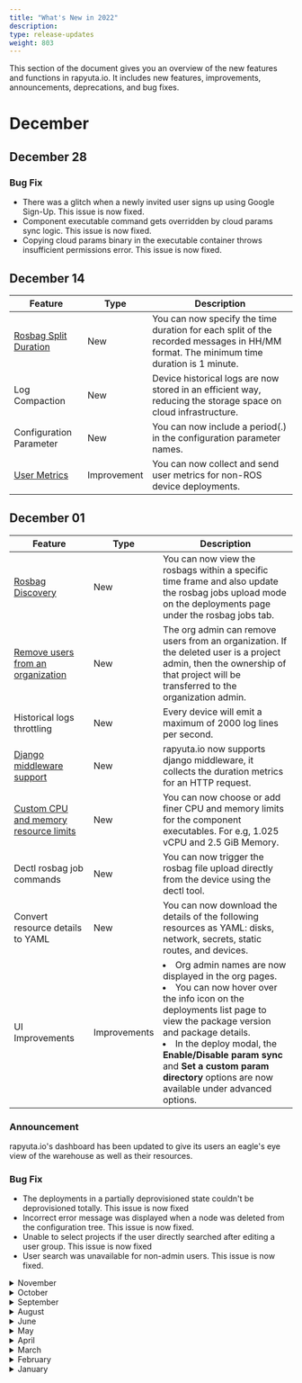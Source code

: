 ```yaml
---
title: "What's New in 2022"
description:
type: release-updates
weight: 803
---
```


This section of the document gives you an overview of the new features and functions in rapyuta.io. It includes new features, improvements, announcements, deprecations, and bug fixes.

# December

## December 28

### Bug Fix

* There was a glitch when a newly invited user signs up using Google Sign-Up. This issue is now fixed.
* Component executable command gets overridden by cloud params sync logic. This issue is now fixed.
* Copying cloud params binary in the executable container throws insufficient permissions error. This issue is now fixed.

## December 14

| Feature | Type | Description |
| ------- | ---- | ----------- |
| [Rosbag Split Duration](/3_how-tos/35_tooling_and_debugging/working-with-rosbags/) | New | You can now specify the time duration for each split of the recorded messages in HH/MM format. The minimum time duration is 1 minute. |
| Log Compaction | New | Device historical logs are now stored in an efficient way, reducing the storage space on cloud infrastructure. |
| Configuration Parameter | New | You can now include a period(.) in the configuration parameter names. | 
| [User Metrics](/5_deep-dives/54_tooling-and-debugging/545_user_metrics/) | Improvement | You can now collect and send user metrics for non-ROS device deployments. |


## December 01

| Feature | Type | Description |
| ------- | ---- | ----------- |
| [Rosbag Discovery](/3_how-tos/35_tooling_and_debugging/working-with-rosbags/#rosbag-files) | New | You can now view the rosbags within a specific time frame and also update the rosbag jobs upload mode on the deployments page under the rosbag jobs tab.|
| [Remove users from an organization](/how-to-guides/account-management/managing-users/#adding-or-removing-users-from-a-project) | New | The org admin can remove users from an organization. If the deleted user is a project admin, then the ownership of that project will be transferred to the organization admin. |
| Historical logs throttling | New | Every device will emit a maximum of 2000 log lines per second. |
| [Django middleware support](/5_deep-dives/54_tooling-and-debugging/545_user_metrics/) | New | rapyuta.io now supports django middleware, it collects the duration metrics for an HTTP request.|
| [Custom CPU and memory resource limits](/3_how-tos/33_software-development/333_create-packages/) | New | You can now choose or add finer CPU and memory limits for the component executables. For e.g, 1.025 vCPU and 2.5 GiB Memory. |
| Dectl rosbag job commands | New | You can now trigger the rosbag file upload directly from the device using the dectl tool.|
| Convert resource details to YAML | New  | You can now download the details of the following resources as YAML: disks, network, secrets, static routes, and devices. |
| UI Improvements | Improvements | <ui><li>Org admin names are now displayed in the org pages.</li><li> You can now hover over the info icon on the deployments list page to view the package version and package details.</li><li> In the deploy modal, the **Enable/Disable param sync** and **Set a custom param directory** options are now available under advanced options.</li></ul>|

### Announcement 
rapyuta.io's dashboard has been updated to give its users an eagle's eye view of the warehouse as well as their resources.

### Bug Fix

* The deployments in a partially deprovisioned state couldn't be deprovisioned totally. This issue is now fixed
* Incorrect error message was displayed when a node was deleted from the configuration tree. This issue is now fixed. 
* Unable to select projects if the user directly searched after editing a user group. This issue is now fixed
* User search was unavailable for non-admin users. This issue is now fixed.

<details>
  <summary>November</summary>

## November 23

| Feature | Type | Description |
| ------- | ---- | ----------- |
| [Nominate the Project Admin](/how-to-guides/account-management/managing-projects/#nominate-project-admin) | New | The org or the project admin can nominate another project member as the project admin.|

### Bug Fix

Unsorted historical logs that were present within the same milliseconds timestamp is now sorted accurately according to nanoseconds.

## November 16

### Bug Fix

Extra newlines appeared in the historical downloads. This issue is now fixed.

</details>

<details>
  <summary>October</summary>

## October 27

### Features

| Feature | Type | Description |
| ------- | ---- | ----------- |
| [Cloud Parameters](/3_how-tos/33_software-development/334_deploy-packages/)  | New | At an executable level you can auto sync the configuration parameters present on rapyuta.io with cloud deployment configs.  
|
| [Upload Rosbag Jobs](/3_how-tos/35_tooling_and_debugging/working-with-rosbags/) | New | You now have the flexibility to choose when the rosbags can be uploaded to the cloud.
|
| [Rosbag Throttling and Latching](/3_how-tos/35_tooling_and_debugging/working-with-rosbags/) | New | You can now configure latching and throttling options for rosbag jobs.<br>|

### Bug Fixes

* When switching from one organization to another, all projects weren’t fetched. This issue is now fixed.
* Error codes were not displayed for devices in the failed state. This issue is now fixed. The error codes are displayed on the device details page.

</details>

<details>
  <summary>September</summary>

## September 28

### Features

| Feature | Type | Description |
| ------- | ---- | ----------- |
| [Toggle User State](/how-to-guides/account-management/managing-users/)  | New | A user/organization admin can deactivate a user. Once deactivated the user loses access to all projects related to that organization. Only the organization admin can activate a deactivated user. 
|
| [Create Projects](/how-to-guides/account-management/managing-projects/) | Improvement | You can now add users and user groups to a project while creating it.|

### Bug Fixes

* When multiple volumes were mounted against the same disk, only one of the mounts was successful. This issue is now fixed. 

* Incorrect status was being returned for already running deployments on the re-onboarded device. This issue is now fixed.

* In cases where the docker image is untagged, *dectl ps* command was panicking. This issue is now fixed.  

## September 14

### Features

| Feature | Type | Description |
| ------- | ---- | ----------- |
| DeviceEdge Client CLI  | New | rapyuta.io now supports DeviceEdge client CLI tool on the device to enable offline interaction with the device deployments.|

## September 01

### Features

| Feature | Type | Description |
| ------- | ---- | ----------- |
| Cloud Deployment Metrics | New | You can now monitor the cloud deployment metrics to understand your deployment's resource usage.|
| [Device Runtime](/3_how-tos/32_device-management/321_onboarding-a-device/) | New | You can now enable both the **Docker** and **Preinstalled** runtime on a device.|
| UI Improvements | New | <ul><li> ANSI colors have been added to the build logs metrics.</li> <li>You can now fetch the latest changes using the refresh buttons in the network, deployments, and debug environment listing pages.</li>|
| UX Improvement | New | The polling of an entity in pending state occurs automatically in the network, deployments, and debug environment listing pages. The user needn’t manually refresh. |

### Bug Fixes

* The fields displayed in the deployment dependency graphs were incorrect. This issue is now fixed.
* On updating the restart policy the deploy modal crashed. This issue is now fixed.
</details>

<details>
  <summary>August</summary>

## August 17

### Features

| Feature | Type | Description |
| ------- | ---- | ----------- |
| Support Ticket | New | You can now contact the support team by creating a support ticket on rapyuta.io console. The support team will contact you with the resolution. |
| Device Deployments Logs | Improvement | The reliability of the device deployment logs has been improved. That is, log data will not be sent if the device is disconnected, they will be sent only when the device reconnects.  Hence, the deployment logs will not be dropped anymore. |
| Cloud Parameters | New | The backend APIs enable you to auto sync the configuration parameters present on rapyuta.io with their corresponding configs in the cloud deployments. <br> <b> Note:</b> We will roll out the UI for this feature soon.|

## August 3

### Features

| Feature | Type | Description |
| ------- | ---- | ----------- |
|[User Groups](/how-to-guides/account-management/managing-user-groups/) | New | You can now create user groups to enable the org admin and the group’s creator to manage access to projects.|
| [Device Onboarding](/3_how-tos/32_device-management/321_onboarding-a-device/) | Improvement | You can now onboard a device without selecting a specific ROS Distro. Therefore, any ROS distro package can run on any docker device. |
| Build History | UI Enhancement | You can now view the image tag and the last updated time on the builds history page.|

### Bug Fixes

* Fixed the timestamp display issue in the build list, build history, and the manage logs page.

* The RVIZ and RQT fields were not displayed in the debug environment modal. This issue is now fixed.

* During deployment, the ROS bag jobs option was displayed for non-ROS components. This issue is now fixed.

* While inviting a user, if the user limit gets exhausted, an error message wasn't displayed. This issue is now fixed.
</details>

<details>
  <summary>June</summary>

## June 23

### Features

| Feature | Type | Description |
| ------- | ---- | ----------- |
| [ROS2 Native Network](/5_deep-dives/53_networking-and-communication/535_ros-network-native/) | New | rapyuta.io now supports ROS2 distro ([foxy](/3_how-tos/34_networking-and-communication/ros-creating-routed-networks/)) and ROS2 Native Networks. |
| Build | Improvement | You can now update webhooks of an existing build. |
| Device Onboarding | Improvement | If the device onboarding fails, it now automatically retries. |

### Bug Fixes

* During the initial stages of Routed/Native network deployment on the cloud, it gets into transient DEP208/DEPE155 [<10s]. This error lasts for a brief period of time and clears once and when the provisioning and sync is complete. This issue is now fixed.

## June 01

### Features

| Feature | Type | Description |
| ------- | ---- | ----------- |
| [Rapyuta IO Metrics Collector](/5_deep-dives/54_tooling-and-debugging/545_user_metrics/#rapyuta-io-metrics-collector) | Improvement | The **Rapyuta IO Metrics Collector** is now available for all ROS device deployments. |

### Bug Fixes

* When a user searches for a file name in the table view of the Manage Device Logs page, the search results were reflected only on the current page and the search context was lost when the user navigated to a different page. This issue is now fixed.

</details>

<details>
  <summary>May</summary>

## May 25

### Features

| Feature | Type | Description |
| ------- | ----- | ---------- |
|Webviz support for ROS bag files  | New | You can now directly open the ROS bag files on the Webviz browser app. |
| [User Profiles](/how-to-guides/account-management/managing-user-profiles//#switch-between-organizations)| New | Users can now be a part of multiple organizations.|

### Bug Fixes

* Logs were overwritten while updating the docker deployment. This issue is now fixed.
* Users were unable to clone a package with device ROS bags added. This issue is now fixed.
* In the **Create Deployment** form, the **Add Cloud Voulme** button was enabled even if there aren't any disks. This issue is now fixed.
* On the deployment details page, on selecting the disk present in the dependency graph an error is thrown. This issue is now fixed.
*  When users cloned a package and changed the component runtime and executable type, the pages crashed. This issue is now fixed.
* While subscribing to topics that publish a numeric value on the device logs page, the page crashed. This issue is now fixed.
* Onboarding a device failed at times due to intermittent network fluctuations. We have now increased the retries to limit the number of failures.

## May 09

### Announcement

We are releasing internal changes to the rapyuta-agent and the deviceedge component. This affects the deployment details of the running deployments on **pre-installed devices**. Request you to re-provision the deployments to view the details. 
This change does not affect the running deployments on the **docker devices**.

### Features

| Feature | Type | Description |
| ------- | ----- | ---------- |
| [Managing User Profiles](/how-to-guides/account-management/managing-user-profiles/) | New | You can now do the following to manage your profile: <ul><li> Update your first and last name. </li> <li> Update your email address. </li> </ul> |
| [Cloud User Metrics](/5_deep-dives/54_tooling-and-debugging/545_user_metrics/#cloud-user-metrics) | New | rapyuta.io platform can now capture metrics from cloud deployments.|
|[Editing Secrets](/how-to-guides/account-management/setup-private-git-access/)| New | You can now edit your secret details.|
|Listing Pages UI Update| Improvement | UI has been updated for the following pages to maintain consistency with the new listing pages format:<ul><li> Deployments </li> <li> Networks </li> <li> Static Routes </li> <li> Debug Environment </li> <li> Projects </li> <li> Secrets </li> <li> Organization </li></ul>|

### Bug Fixes

* When the devices come online, the deviceedge component stopped while trying to pull the new version of the deviceedge component. This issue is now fixed.
* Deployment details page used to show duplicate error codes when multiple executables failed with the same error code. This issue is fixed now.

</details>


<details>
  <summary>April</summary>

## April 13

### Announcement

We are releasing internal changes to the device edge component. The device edge component on the device automatically restarts when the devices come online and the SQLite version gets upgraded to 3.38.0. 
This change does not affect the running deployments. 

## April 6

### Features

| Feature | Type | Description |
| ------- | ----- | ---------- |
| [Package Deployment](/3_how-tos/33_software-development/334_deploy-packages/) | New | You now have the flexibility to configure topics for each network. |
| [Package Deployment](/3_how-tos/33_software-development/334_deploy-packages/) | Improvement | You can now deploy a ROS package without a Routed/Native network.|
| Sign Up page | New | Following are the enhancements in the Sign Up page: <br> * A password visibility toggle has been added. <br> * A confirm password field has been added. |

### Bug Fixes

* While adding a device, **Python 2** version was unavailable in the dropdown list for non docker compose devices. This issue is now resolved.
* The instance names present in the **Shell Access** tab were truncated until the last character. This issue is now resolved.

</details>


<details>
  <summary>March</summary>

## March 16

### Features

| Feature | Type | Description |
| ------- | ----- | ---------- |
| [Package Deployment](/3_how-tos/33_software-development/334_deploy-packages/) | Improvement | You can now deploy packages with previous generation builds, in case the current build generation is in progress. |

### Bug Fixes

* Once the old deployment log files reached a certain size, the telegraf on device was not processing the new deployment log files. This issue is now fixed.

### SDK
**rapyuta.io Python SDK [1.1.0](/3_how-tos/35_tooling_and_debugging/rapyuta-io-python-sdk/#installation) released**

| Feature | Type | Description |
| ------- | ----- | ---------- |
| Build | Feature | We have now enabled support for triggering github workflow webhook once the build is complete. |

</details>



<details>
  <summary>February</summary>

## February 24

### Announcement

We are releasing internal changes to the rapyuta-agent. This affects the deployment details of the running deployments on Docker devices. Request you to re-provision the deployments to view the details.

## February 24

### Announcement

We are releasing internal changes to the rapyuta-agent. This affects the deployment details of the running deployments on Docker devices. Request you to re-provision the deployments to view the details.

## February 24

### Announcement

We are releasing internal changes to the rapyuta-agent. This affects the deployment details of the running deployments on Docker devices. Request you to re-provision the deployments to view the details.

## February 16

### Features

| Feature | Type | Description |
| ------- | ----- | ---------- |
| [System Metrics](/3_how-tos/35_tooling_and_debugging/358_metric_visualization/)| New | You can now graphically visualise system metrics for each device. The system metrics are now automatically subscribed when the device is successfully onboarded. |
| Disks | Improvement | The disks page automatically refreshes to fetch the latest statuses. |
| ROS topics | Deprecated | rapyuta.io now supports [User Metrics](/5_deep-dives/54_tooling-and-debugging/545_user_metrics/) to send custom metrics. The ROS topics on the device **Metrics** tab has been deprecated. |

### Bug Fixes

* **Mount Path** was not accepting the dot (".") character while deploying a package. This issue is now fixed.

## February 2

### Bug Fixes

* Fixed the last line clipping issue of the SSH device terminal.
* Fixed issue of propagating the right ROS version to the backend while cloning a package.
* Fixed issues with the sorting and filtering options present in the Manage log tab.
* When you download the logs and open the **Direct Link** tab, an option to copy the URL is present. The copied link was invalid. This issue is now fixed.

</details>


<details>
  <summary>January</summary>

## January 19

### Features

| Feature | Type | Description |
| ------- | ----- | ---------- |
| [Native Networks](/5_deep-dives/53_networking-and-communication/535_ros-network-native) | Improvement | If the package has no ROS settings then the Native Network will default to propagating everything. |
| [Native Networks](/5_deep-dives/53_networking-and-communication/535_ros-network-native) | Improvement | The mandatory prerequisite of setting config variable `network_interface` on the device for native network is removed. |
| Local Communication Broker | Deprecated | The Local communication broker package is now deprecated. |

### SDK
**rapyuta.io Python SDK [0.39.0](/3_how-tos/35_tooling_and_debugging/rapyuta-io-python-sdk/#installation) released**

| Feature | Type | Description |
| ------- | ----- | ---------- |
| Metrics | Deprecated | The Device.metrics(), Device.subscribe_metric(), Device.unsubscribe_metric() functions have been removed. |
| Local Communication Broker | Deprecated | The Local communication broker package is now removed. |

</details>